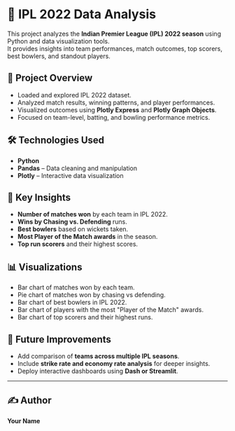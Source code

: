 # 🏏 IPL 2022 Data Analysis

This project analyzes the **Indian Premier League (IPL) 2022 season** using Python and data visualization tools.  
It provides insights into team performances, match outcomes, top scorers, best bowlers, and standout players.

## 📌 Project Overview
- Loaded and explored IPL 2022 dataset.  
- Analyzed match results, winning patterns, and player performances.  
- Visualized outcomes using **Plotly Express** and **Plotly Graph Objects**.  
- Focused on team-level, batting, and bowling performance metrics.  

## 🛠️ Technologies Used
- **Python**  
- **Pandas** – Data cleaning and manipulation  
- **Plotly** – Interactive data visualization  

## 🚀 Key Insights
- **Number of matches won** by each team in IPL 2022.  
- **Wins by Chasing vs. Defending** runs.  
- **Best bowlers** based on wickets taken.  
- **Most Player of the Match awards** in the season.  
- **Top run scorers** and their highest scores.  

## 📊 Visualizations
- Bar chart of matches won by each team.  
- Pie chart of matches won by chasing vs defending.  
- Bar chart of best bowlers in IPL 2022.  
- Bar chart of players with the most "Player of the Match" awards.  
- Bar chart of top scorers and their highest runs.  

## 🔮 Future Improvements
- Add comparison of **teams across multiple IPL seasons**.  
- Include **strike rate and economy rate analysis** for deeper insights.  
- Deploy interactive dashboards using **Dash or Streamlit**.  

---

## ✍️ Author
**Your Name**
